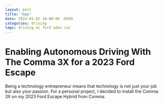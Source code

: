 ```yaml
---
layout: post
title: "may"
date: 2024-05-02 18:00:00 -0500
categories: driving
tags: driving ai ford adas car
---
```


# Enabling Autonomous Driving With The Comma 3X for a 2023 Ford Escape
Being a technology entrepreneur means that technology is not just your job but also your passion. For a personal project, I decided to install the Comma 3X on my 2023 Ford Escape Hybrid from Comma.